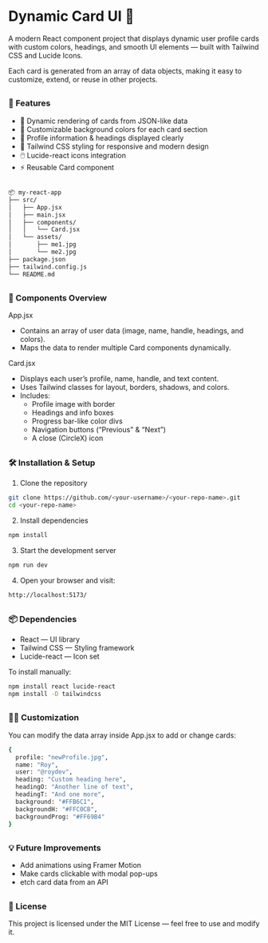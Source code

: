 # Dynamic Card UI 🎴

A modern React component project that displays dynamic user profile cards with custom colors, headings, and smooth UI elements — built with Tailwind CSS and Lucide Icons.

Each card is generated from an array of data objects, making it easy to customize, extend, or reuse in other projects.

##

<h3>🚀 Features </h3>

- 🧩 Dynamic rendering of cards from JSON-like data
- 🎨 Customizable background colors for each card section
- 💬 Profile information & headings displayed clearly
- 🌈 Tailwind CSS styling for responsive and modern design
- 🖱️ Lucide-react icons integration
- ⚡ Reusable Card component

##

```bash
📦 my-react-app
├── src/
│   ├── App.jsx
│   ├── main.jsx
│   ├── components/
│   │   └── Card.jsx
│   └── assets/
│       ├── me1.jpg
│       └── me2.jpg
├── package.json
├── tailwind.config.js
└── README.md
```
##

<h3>🧩 Components Overview</h3>

App.jsx

- Contains an array of user data (image, name, handle, headings, and colors).
- Maps the data to render multiple Card components dynamically.

Card.jsx

- Displays each user’s profile, name, handle, and text content.
- Uses Tailwind classes for layout, borders, shadows, and colors.
- Includes:
   - Profile image with border
   - Headings and info boxes
   - Progress bar-like color divs
   - Navigation buttons (“Previous” & “Next”)
   - A close (CircleX) icon
 
##

<h3>🛠️ Installation & Setup</h3>

  1. Clone the repository
```bash
git clone https://github.com/<your-username>/<your-repo-name>.git
cd <your-repo-name>
```
  2. Install dependencies
```bash
npm install
```
  3. Start the development server
```bash
npm run dev
```
  4. Open your browser and visit:
```bash
http://localhost:5173/
```

##

<h3>📦 Dependencies</h3>

- React — UI library
- Tailwind CSS — Styling framework
- Lucide-react — Icon set

To install manually:
```bash
npm install react lucide-react
npm install -D tailwindcss
```

##

<h3>🧑‍🎨 Customization</h3>
You can modify the data array inside App.jsx to add or change cards:

```bash
{
  profile: "newProfile.jpg",
  name: "Roy",
  user: "@roydev",
  heading: "Custom heading here",
  headingO: "Another line of text",
  headingT: "And one more",
  background: "#FFB6C1",
  backgroundH: "#FFC0CB",
  backgroundProg: "#FF69B4"
}
```

##

<h3>💡 Future Improvements</h3>

- Add animations using Framer Motion
- Make cards clickable with modal pop-ups
- etch card data from an API

##

<h3>🪪 License</h3>

This project is licensed under the MIT License — feel free to use and modify it.
